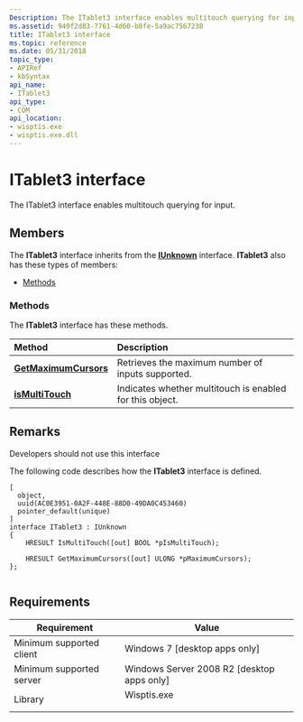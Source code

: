 ```yaml
---
Description: The ITablet3 interface enables multitouch querying for input.
ms.assetid: 949f2d83-7761-4d60-b8fe-5a9ac7567238
title: ITablet3 interface
ms.topic: reference
ms.date: 05/31/2018
topic_type: 
- APIRef
- kbSyntax
api_name: 
- ITablet3
api_type: 
- COM
api_location: 
- wisptis.exe
- wisptis.exe.dll
---
```


# ITablet3 interface

The ITablet3 interface enables multitouch querying for input.

## Members

The **ITablet3** interface inherits from the [**IUnknown**](/windows/desktop/api/unknwn/nn-unknwn-iunknown) interface. **ITablet3** also has these types of members:

-   [Methods](#methods)

### Methods

The **ITablet3** interface has these methods.



| Method                                                  | Description                                                         |
|:--------------------------------------------------------|:--------------------------------------------------------------------|
| [**GetMaximumCursors**](itablet3-getmaximumcursors.md) | Retrieves the maximum number of inputs supported.<br/>        |
| [**isMultiTouch**](itablet3-ismultitouch.md)           | Indicates whether multitouch is enabled for this object.<br/> |



 

## Remarks

Developers should not use this interface

The following code describes how the **ITablet3** interface is defined.

``` syntax
[
  object,
  uuid(AC0E3951-0A2F-448E-88D0-49DA0C453460)
  pointer_default(unique)
]
interface ITablet3 : IUnknown
{
    HRESULT IsMultiTouch([out] BOOL *pIsMultiTouch);

    HRESULT GetMaximumCursors([out] ULONG *pMaximumCursors);
};
  
```

## Requirements



| Requirement | Value |
|-------------------------------------|----------------------------------------------------------------------------------------|
| Minimum supported client<br/> | Windows 7 \[desktop apps only\]<br/>                                             |
| Minimum supported server<br/> | Windows Server 2008 R2 \[desktop apps only\]<br/>                                |
| Library<br/>                  | <dl> <dt>Wisptis.exe</dt> </dl> |



 

